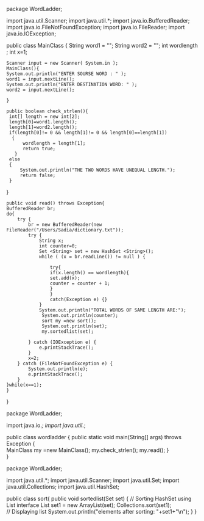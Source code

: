 package WordLadder;

import java.util.Scanner;
import java.util.*;
import java.io.BufferedReader;
import java.io.FileNotFoundException;
import java.io.FileReader;
import java.io.IOException;

public class MainClass {
    String word1 = "";
    String word2 = "";
    int wordlength ;
    int x=1;

    Scanner input = new Scanner( System.in );
    MainClass(){
    System.out.println("ENTER SOURSE WORD : " );
    word1 = input.nextLine();
    System.out.println("ENTER DESTINATION WORD: " );
    word2 = input.nextLine();
    
    }

    public boolean check_strlen(){
     int[] length = new int[2];
     length[0]=word1.length();
     length[1]=word2.length();
     if(length[0]!= 0 && length[1]!= 0 && length[0]==length[1])
      {
          wordlength = length[1];
          return true;
       }
     else
     {
         System.out.println("THE TWO WORDS HAVE UNEQUAL LENGTH.");
         return false;
     }
   }
   

    public void read() throws Exception{
    BufferedReader br;
    do{
        try {
            br = new BufferedReader(new FileReader("/Users/Sadia/dictionary.txt"));
            try {
                String x;
                int counter=0;
                Set <String> set = new HashSet <String>();
                while ( (x = br.readLine()) != null ) {
                 
                    try{
                    if(x.length() == wordlength){
                    set.add(x);
                    counter = counter + 1;
                    }          
                    }              
                    catch(Exception e) {} 
                }
                System.out.println("TOTAL WORDS OF SAME LENGTH ARE:");
                 System.out.println(counter);
                 sort my =new sort();
                 System.out.println(set);
         	     my.sortedlist(set);
                
            } catch (IOException e) {
                e.printStackTrace();
            }
            x=2;
        } catch (FileNotFoundException e) {
            System.out.println(e);
            e.printStackTrace();
        }
    }while(x==1);
    }  
}




package WordLadder;


import java.io.*;
import java.util.*;


public class wordladder {
	    public static void main(String[] args) throws Exception { 	
	      MainClass my =new MainClass();
	      my.check_strlen();
	      my.read();
	    }   
	}




package WordLadder;

import java.util.*;
import java.util.Scanner;
import java.util.Set;
import java.util.Collections;
import java.util.HashSet;

public class sort{
	public void sortedlist(Set<String> set) {
		// Sorting HashSet using List interface
	       List<String> set1 = new ArrayList<String>(set);
	       Collections.sort(set1);           
	       // Displaying list
	       System.out.println("elements after sorting: "+set1+"\n");
	}
}


